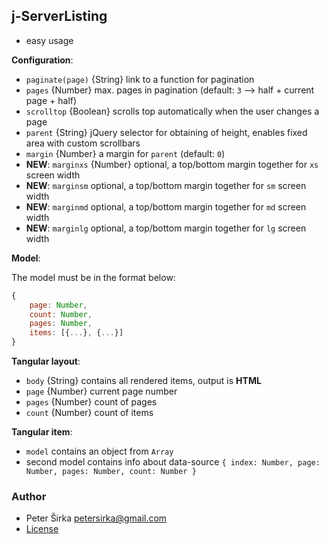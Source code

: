 ## j-ServerListing

- easy usage

__Configuration__:

- `paginate(page)` {String} link to a function for pagination
- `pages` {Number} max. pages in pagination (default: `3` --> half + current page + half)
- `scrolltop` {Boolean} scrolls top automatically when the user changes a page
- `parent` {String} jQuery selector for obtaining of height, enables fixed area with custom scrollbars
- `margin` {Number} a margin for `parent` (default: `0`)
- __NEW__: `marginxs` {Number} optional, a top/bottom margin together for `xs` screen width
- __NEW__: `marginsm` optional, a top/bottom margin together for `sm` screen width
- __NEW__: `marginmd` optional, a top/bottom margin together for `md` screen width
- __NEW__: `marginlg` optional, a top/bottom margin together for `lg` screen width

__Model__:

The model must be in the format below:

```javascript
{
	page: Number,
	count: Number,
	pages: Number,
	items: [{...}, {...}]
}
```

__Tangular layout__:

- `body` {String} contains all rendered items, output is __HTML__
- `page` {Number} current page number
- `pages` {Number} count of pages
- `count` {Number} count of items

__Tangular item__:

- `model` contains an object from `Array`
- second model contains info about data-source `{ index: Number, page: Number, pages: Number, count: Number }`

### Author

- Peter Širka <petersirka@gmail.com>
- [License](https://www.totaljs.com/license/)

